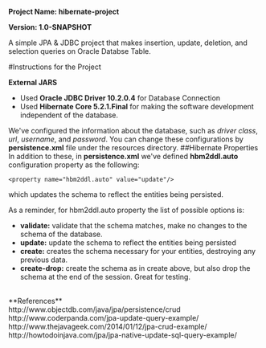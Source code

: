 **Project Name: hibernate-project**

**Version: 1.0-SNAPSHOT**

A simple JPA & JDBC project that makes insertion, update, deletion, and selection queries on Oracle Databse Table.

#Instructions for the Project

**External JARS** 

 + Used **Oracle JDBC Driver 10.2.0.4** for Database Connection 
 + Used **Hibernate Core 5.2.1.Final** for making the software development independent of the database.

We've configured the information about the database, such as _driver class_, _url_, _username_, and _password_. You can change these configurations by **persistence.xml** file under the resources directory. 
##Hibernate Properties 
In addition to these, in **persistence.xml** we've defined **hbm2ddl.auto** configuration property as the following:
```
<property name="hbm2ddl.auto" value="update"/>
```
which updates the schema to reflect the entities being persisted.

As a reminder, for hbm2ddl.auto property the list of possible options is:
 + **validate:** validate that the schema matches, make no changes to the schema of the database.
 + **update:** update the schema to reflect the entities being persisted
 + **create:** creates the schema necessary for your entities, destroying any previous data.
 + **create-drop:** create the schema as in create above, but also drop the schema at the end of the session. Great for testing.

<br>
**References** <br>
http://www.objectdb.com/java/jpa/persistence/crud <br>
http://www.coderpanda.com/jpa-update-query-example/ <br>
http://www.thejavageek.com/2014/01/12/jpa-crud-example/ <br>
http://howtodoinjava.com/jpa/jpa-native-update-sql-query-example/ <br>
